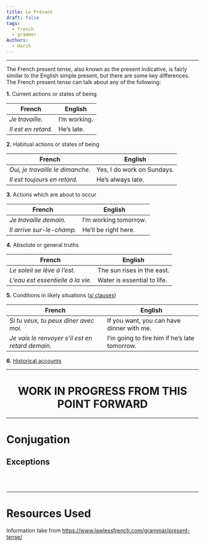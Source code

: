 ```yaml
---
title: Le Présent
draft: false
tags:
  - french
  - grammer
Authors:
  - Harsh
---
```

---

The French present tense, also known as the present indicative, is fairly similar to the English simple present, but there are some key differences. The French present tense can talk about any of the following:

**1.** Current actions or states of being

| French              | English      |
| ------------------- | ------------ |
| _Je travaille._     | I’m working. |
| _Il est en retard._ | He’s late.   |

**2.** Habitual actions or states of being

| French                           | English                    |
| -------------------------------- | -------------------------- |
| _Oui, je travaille le dimanche._ | Yes, I do work on Sundays. |
| _Il est toujours en retard._     | He’s always late.          |

**3.** Actions which are about to occur

| French                    | English               |
| ------------------------- | --------------------- |
| _Je travaille demain._    | I’m working tomorrow. |
| _Il arrive sur-le-champ._ | He’ll be right here.  |

**4.** Absolute or general truths

| French                            | English                     |
| --------------------------------- | --------------------------- |
| _Le soleil se lève à l’est._      | The sun rises in the east.  |
| _L’eau est essentielle à la vie._ | Water is essential to life. |

**5.** Conditions in likely situations ([_si_ clauses](https://www.lawlessfrench.com/grammar/si-clauses-conditionals/))

| French                                           | English                                      |
| ------------------------------------------------ | -------------------------------------------- |
| _Si tu veux, tu peux dîner avec moi._            | If you want, you can have dinner with me.    |
| _Je vais le renvoyer s’il est en retard demain._ | I’m going to fire him if he’s late tomorrow. |

**6.** [Historical accounts](https://www.lawlessfrench.com/grammar/historical-tenses/)



---

<h1 style="text-align:center">WORK IN PROGRESS FROM THIS POINT FORWARD</h1>

---

# Conjugation




## Exceptions
<br><br>

---
# Resources Used

Information take from https://www.lawlessfrench.com/grammar/present-tense/